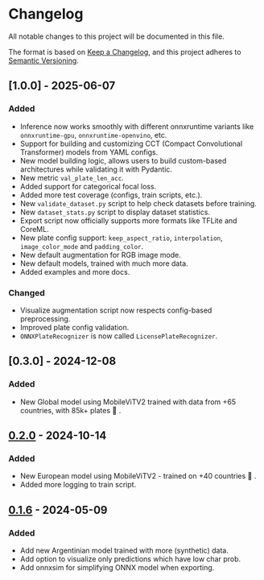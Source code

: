 # Changelog

All notable changes to this project will be documented in this file.

The format is based on [Keep a Changelog](https://keepachangelog.com/en/1.1.0/),
and this project adheres to [Semantic Versioning](https://semver.org/spec/v2.0.0.html).

## [1.0.0] - 2025-06-07

### Added

- Inference now works smoothly with different onnxruntime variants like `onnxruntime-gpu`, `onnxruntime-openvino`, etc.
- Support for building and customizing CCT (Compact Convolutional Transformer) models from YAML configs.
- New model building logic, allows users to build custom-based architectures while validating it with Pydantic.
- New metric `val_plate_len_acc`.
- Added support for categorical focal loss.
- Added more test coverage (configs, train scripts, etc.).
- New `validate_dataset.py` script to help check datasets before training.
- New `dataset_stats.py` script to display dataset statistics.
- Export script now officially supports more formats like TFLite and CoreML.
- New plate config support: `keep_aspect_ratio`, `interpolation`, `image_color_mode` and `padding_color`.
- New default augmentation for RGB image mode.
- New default models, trained with much more data.
- Added examples and more docs.

### Changed

- Visualize augmentation script now respects config-based preprocessing.
- Improved plate config validation.
- `ONNXPlateRecognizer` is now called `LicensePlateRecognizer`.

## [0.3.0] - 2024-12-08

### Added

- New Global model using MobileViTV2 trained with data from +65 countries, with 85k+ plates 🚀 .

[0.2.0]: https://github.com/ankandrew/fast-plate-ocr/compare/v0.2.0...v0.3.0

## [0.2.0] - 2024-10-14

### Added

- New European model using MobileViTV2 - trained on +40 countries 🚀 .
- Added more logging to train script.

[0.2.0]: https://github.com/ankandrew/fast-plate-ocr/compare/v0.1.6...v0.2.0

## [0.1.6] - 2024-05-09

### Added

- Add new Argentinian model trained with more (synthetic) data.
- Add option to visualize only predictions which have low char prob.
- Add onnxsim for simplifying ONNX model when exporting.

[0.1.6]: https://github.com/ankandrew/fast-plate-ocr/compare/v0.1.5...v0.1.6
